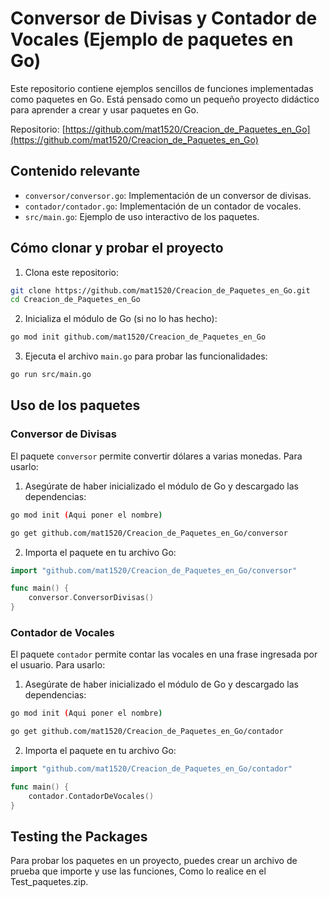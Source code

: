 # Conversor de Divisas y Contador de Vocales (Ejemplo de paquetes en Go)

Este repositorio contiene ejemplos sencillos de funciones implementadas como paquetes en Go. Está pensado como un pequeño proyecto didáctico para aprender a crear y usar paquetes en Go.

Repositorio: [https://github.com/mat1520/Creacion_de_Paquetes_en_Go](https://github.com/mat1520/Creacion_de_Paquetes_en_Go)

## Contenido relevante

- `conversor/conversor.go`: Implementación de un conversor de divisas.
- `contador/contador.go`: Implementación de un contador de vocales.
- `src/main.go`: Ejemplo de uso interactivo de los paquetes.

## Cómo clonar y probar el proyecto

1. Clona este repositorio:

```bash
git clone https://github.com/mat1520/Creacion_de_Paquetes_en_Go.git
cd Creacion_de_Paquetes_en_Go
```

2. Inicializa el módulo de Go (si no lo has hecho):

```bash
go mod init github.com/mat1520/Creacion_de_Paquetes_en_Go
```

3. Ejecuta el archivo `main.go` para probar las funcionalidades:

```bash
go run src/main.go
```

## Uso de los paquetes

### Conversor de Divisas

El paquete `conversor` permite convertir dólares a varias monedas. Para usarlo:

1. Asegúrate de haber inicializado el módulo de Go y descargado las dependencias:

```bash
go mod init (Aqui poner el nombre)

go get github.com/mat1520/Creacion_de_Paquetes_en_Go/conversor
```

2. Importa el paquete en tu archivo Go:

```go
import "github.com/mat1520/Creacion_de_Paquetes_en_Go/conversor"

func main() {
    conversor.ConversorDivisas()
}
```

### Contador de Vocales

El paquete `contador` permite contar las vocales en una frase ingresada por el usuario. Para usarlo:

1. Asegúrate de haber inicializado el módulo de Go y descargado las dependencias:

```bash
go mod init (Aqui poner el nombre)

go get github.com/mat1520/Creacion_de_Paquetes_en_Go/contador
```

2. Importa el paquete en tu archivo Go:

```go
import "github.com/mat1520/Creacion_de_Paquetes_en_Go/contador"

func main() {
    contador.ContadorDeVocales()
}
```
## Testing the Packages

Para probar los paquetes en un proyecto, puedes crear un archivo de prueba que importe y use las funciones, Como lo realice en el Test_paquetes.zip.